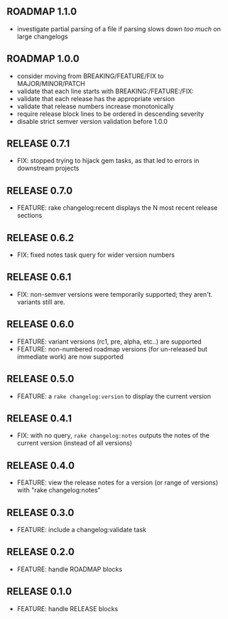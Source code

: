 ## ROADMAP 1.1.0

* investigate partial parsing of a file if parsing slows down *too much* on large changelogs

## ROADMAP 1.0.0

* consider moving from BREAKING/FEATURE/FIX to MAJOR/MINOR/PATCH
* validate that each line starts with BREAKING:/FEATURE:/FIX:
* validate that each release has the appropriate version
* validate that release numbers increase monotonically
* require release block lines to be ordered in descending severity
* disable strict semver version validation before 1.0.0

## RELEASE 0.7.1

* FIX: stopped trying to hijack gem tasks, as that led to errors in downstream projects

## RELEASE 0.7.0

* FEATURE: rake changelog:recent displays the N most recent release sections

## RELEASE 0.6.2

* FIX: fixed notes task query for wider version numbers

## RELEASE 0.6.1

* FIX: non-semver versions were temporarily supported; they aren't. variants still are.

## RELEASE 0.6.0

* FEATURE: variant versions (rc1, pre, alpha, etc..) are supported
* FEATURE: non-numbered roadmap versions (for un-released but immediate work) are now supported

## RELEASE 0.5.0

* FEATURE: a `rake changelog:version` to display the current version

## RELEASE 0.4.1

* FIX: with no query, `rake changelog:notes` outputs the notes of the current version (instead of all versions)

## RELEASE 0.4.0

* FEATURE: view the release notes for a version (or range of versions) with "rake changelog:notes"

## RELEASE 0.3.0

* FEATURE: include a changelog:validate task

## RELEASE 0.2.0

* FEATURE: handle ROADMAP blocks

## RELEASE 0.1.0

* FEATURE: handle RELEASE blocks
